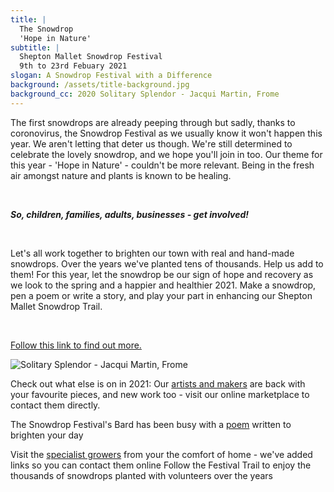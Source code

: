 ```yaml
---
title: |
  The Snowdrop
  'Hope in Nature'
subtitle: |
  Shepton Mallet Snowdrop Festival
  9th to 23rd Febuary 2021
slogan: A Snowdrop Festival with a Difference
background: /assets/title-background.jpg
background_cc: 2020 Solitary Splendor - Jacqui Martin, Frome
---
```

The first snowdrops are already peeping through but sadly, thanks to coronovirus, the Snowdrop Festival as we usually know it won't happen this year. We aren't letting that deter us though. We're still determined to celebrate the lovely snowdrop, and we hope you'll join in too. Our theme for this year - 'Hope in Nature' - couldn't be more relevant. Being in the fresh air amongst nature and plants is known to be healing.

<br/>

​***So, children, families, adults, businesses - get involved!***

<br/>

​Let's all work together to brighten our town with real and hand-made snowdrops. Over the years we've planted tens of thousands. Help us add to them!  For this year, let the snowdrop be our sign of hope and recovery as we look to the spring and a happier and healthier 2021. Make a snowdrop, pen a poem or write a story, and play your part in enhancing our Shepton Mallet Snowdrop Trail. 

<br/>

[Follow this link to find out more.](/get-involved.html)

![Solitary Splendor - Jacqui Martin, Frome](assets/small-background-picture.jpg "Solitary Splendor - Jacqui Martin, Frome")

Check out what else is on in 2021: 
​Our [artists and makers](/art-crafts) are back with your favourite pieces, and new work too - visit our online marketplace to contact them directly. 



The Snowdrop Festival's Bard has been busy with a [poem](/a-little-ditty) written to brighten your day



Visit the [specialist growers](/specialist-growers) from your the comfort of home - we've added links so you can contact them online 
​Follow the Festival Trail to enjoy the thousands of snowdrops planted with volunteers over the years